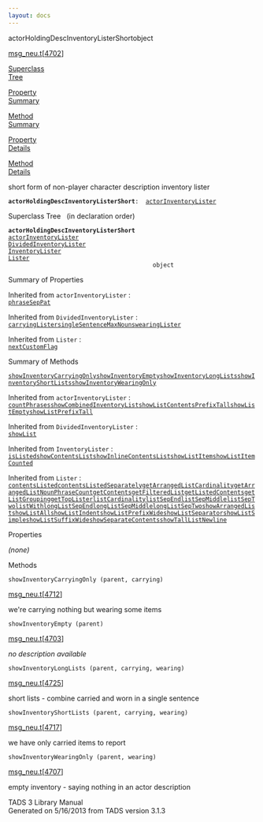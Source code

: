 ```yaml
---
layout: docs
---
```

<span class="title">actorHoldingDescInventoryListerShort</span><span class="type">object</span>

[msg_neu.t](../file/msg_neu.t.html)\[[4702](../source/msg_neu.t.html#4702)\]

[Superclass  
Tree](#_SuperClassTree_)

[Property  
Summary](#_PropSummary_)

[Method  
Summary](#_MethodSummary_)

[Property  
Details](#_Properties_)

[Method  
Details](#_Methods_)



short form of non-player character description inventory lister

**`actorHoldingDescInventoryListerShort`**` :   `[`actorInventoryLister`](../object/actorInventoryLister.html)



<span id="_SuperClassTree_"></span>



<span class="hdln">Superclass Tree</span>   (in declaration order)



**`actorHoldingDescInventoryListerShort`**  
[`actorInventoryLister`](../object/actorInventoryLister.html)  
[`DividedInventoryLister`](../object/DividedInventoryLister.html)  
[`InventoryLister`](../object/InventoryLister.html)  
[`Lister`](../object/Lister.html)  
`                                         object`  
<span id="_PropSummary_"></span>



<span class="hdln">Summary of Properties</span>  





Inherited from `actorInventoryLister` :  
[`phraseSepPat`](../object/actorInventoryLister.html#phraseSepPat)

Inherited from `DividedInventoryLister` :  
[`carryingLister`](../object/DividedInventoryLister.html#carryingLister)[`singleSentenceMaxNouns`](../object/DividedInventoryLister.html#singleSentenceMaxNouns)[`wearingLister`](../object/DividedInventoryLister.html#wearingLister)



Inherited from `Lister` :  
[`nextCustomFlag`](../object/Lister.html#nextCustomFlag)

<span id="_MethodSummary_"></span>



<span class="hdln">Summary of Methods</span>  



[`showInventoryCarryingOnly`](#showInventoryCarryingOnly)[`showInventoryEmpty`](#showInventoryEmpty)[`showInventoryLongLists`](#showInventoryLongLists)[`showInventoryShortLists`](#showInventoryShortLists)[`showInventoryWearingOnly`](#showInventoryWearingOnly)

Inherited from `actorInventoryLister` :  
[`countPhrases`](../object/actorInventoryLister.html#countPhrases)[`showCombinedInventoryList`](../object/actorInventoryLister.html#showCombinedInventoryList)[`showListContentsPrefixTall`](../object/actorInventoryLister.html#showListContentsPrefixTall)[`showListEmpty`](../object/actorInventoryLister.html#showListEmpty)[`showListPrefixTall`](../object/actorInventoryLister.html#showListPrefixTall)

Inherited from `DividedInventoryLister` :  
[`showList`](../object/DividedInventoryLister.html#showList)

Inherited from `InventoryLister` :  
[`isListed`](../object/InventoryLister.html#isListed)[`showContentsList`](../object/InventoryLister.html#showContentsList)[`showInlineContentsList`](../object/InventoryLister.html#showInlineContentsList)[`showListItem`](../object/InventoryLister.html#showListItem)[`showListItemCounted`](../object/InventoryLister.html#showListItemCounted)

Inherited from `Lister` :  
[`contentsListed`](../object/Lister.html#contentsListed)[`contentsListedSeparately`](../object/Lister.html#contentsListedSeparately)[`getArrangedListCardinality`](../object/Lister.html#getArrangedListCardinality)[`getArrangedListNounPhraseCount`](../object/Lister.html#getArrangedListNounPhraseCount)[`getContents`](../object/Lister.html#getContents)[`getFilteredList`](../object/Lister.html#getFilteredList)[`getListedContents`](../object/Lister.html#getListedContents)[`getListGrouping`](../object/Lister.html#getListGrouping)[`getTopLister`](../object/Lister.html#getTopLister)[`listCardinality`](../object/Lister.html#listCardinality)[`listSepEnd`](../object/Lister.html#listSepEnd)[`listSepMiddle`](../object/Lister.html#listSepMiddle)[`listSepTwo`](../object/Lister.html#listSepTwo)[`listWith`](../object/Lister.html#listWith)[`longListSepEnd`](../object/Lister.html#longListSepEnd)[`longListSepMiddle`](../object/Lister.html#longListSepMiddle)[`longListSepTwo`](../object/Lister.html#longListSepTwo)[`showArrangedList`](../object/Lister.html#showArrangedList)[`showListAll`](../object/Lister.html#showListAll)[`showListIndent`](../object/Lister.html#showListIndent)[`showListPrefixWide`](../object/Lister.html#showListPrefixWide)[`showListSeparator`](../object/Lister.html#showListSeparator)[`showListSimple`](../object/Lister.html#showListSimple)[`showListSuffixWide`](../object/Lister.html#showListSuffixWide)[`showSeparateContents`](../object/Lister.html#showSeparateContents)[`showTallListNewline`](../object/Lister.html#showTallListNewline)

<span id="_Properties_"></span>



<span class="hdln">Properties</span>  



*(none)* <span id="_Methods_"></span>



<span class="hdln">Methods</span>  



<span id="showInventoryCarryingOnly"></span>

`showInventoryCarryingOnly (parent, carrying)`

[msg_neu.t](../file/msg_neu.t.html)\[[4712](../source/msg_neu.t.html#4712)\]



we're carrying nothing but wearing some items



<span id="showInventoryEmpty"></span>

`showInventoryEmpty (parent)`

[msg_neu.t](../file/msg_neu.t.html)\[[4703](../source/msg_neu.t.html#4703)\]



*no description available*



<span id="showInventoryLongLists"></span>

`showInventoryLongLists (parent, carrying, wearing)`

[msg_neu.t](../file/msg_neu.t.html)\[[4725](../source/msg_neu.t.html#4725)\]



short lists - combine carried and worn in a single sentence



<span id="showInventoryShortLists"></span>

`showInventoryShortLists (parent, carrying, wearing)`

[msg_neu.t](../file/msg_neu.t.html)\[[4717](../source/msg_neu.t.html#4717)\]



we have only carried items to report



<span id="showInventoryWearingOnly"></span>

`showInventoryWearingOnly (parent, wearing)`

[msg_neu.t](../file/msg_neu.t.html)\[[4707](../source/msg_neu.t.html#4707)\]



empty inventory - saying nothing in an actor description





TADS 3 Library Manual  
Generated on 5/16/2013 from TADS version 3.1.3


